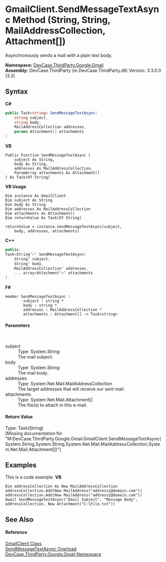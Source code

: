 # GmailClient.SendMessageTextAsync Method (String, String, MailAddressCollection, Attachment[])
 

Asynchronously sends a mail with a plain text body.

**Namespace:**&nbsp;<a href="N_DevCase_ThirdParty_Google_Gmail">DevCase.ThirdParty.Google.Gmail</a><br />**Assembly:**&nbsp;DevCase.ThirdParty (in DevCase.ThirdParty.dll) Version: 3.3.0.0 (3.3)

## Syntax

**C#**<br />
``` C#
public Task<string> SendMessageTextAsync(
	string subject,
	string body,
	MailAddressCollection addresses,
	params Attachment[] attachments
)
```

**VB**<br />
``` VB
Public Function SendMessageTextAsync ( 
	subject As String,
	body As String,
	addresses As MailAddressCollection,
	ParamArray attachments As Attachment()
) As Task(Of String)
```

**VB Usage**<br />
``` VB Usage
Dim instance As GmailClient
Dim subject As String
Dim body As String
Dim addresses As MailAddressCollection
Dim attachments As Attachment()
Dim returnValue As Task(Of String)

returnValue = instance.SendMessageTextAsync(subject, 
	body, addresses, attachments)
```

**C++**<br />
``` C++
public:
Task<String^>^ SendMessageTextAsync(
	String^ subject, 
	String^ body, 
	MailAddressCollection^ addresses, 
	... array<Attachment^>^ attachments
)
```

**F#**<br />
``` F#
member SendMessageTextAsync : 
        subject : string * 
        body : string * 
        addresses : MailAddressCollection * 
        attachments : Attachment[] -> Task<string> 

```


#### Parameters
&nbsp;<dl><dt>subject</dt><dd>Type: System.String<br />The mail subject.</dd><dt>body</dt><dd>Type: System.String<br />The mail body.</dd><dt>addresses</dt><dd>Type: System.Net.Mail.MailAddressCollection<br />The target addresses that will receive our sent mail.</dd><dt>attachments</dt><dd>Type: System.Net.Mail.Attachment[]<br />The file(s) to attach in this e-mail.</dd></dl>

#### Return Value
Type: Task(String)<br />\[Missing <returns> documentation for "M:DevCase.ThirdParty.Google.Gmail.GmailClient.SendMessageTextAsync(System.String,System.String,System.Net.Mail.MailAddressCollection,System.Net.Mail.Attachment[])"\]

## Examples
This is a code example. 
**VB**<br />
``` VB
Dim addressCollection As New MailAddressCollection 
addressCollection.Add(New MailAddress("address1@domain.com"))
addressCollection.Add(New MailAddress("address2@domain.com"))
Await SendMessageTextAsync("Email Subject", "Message Body", addressCollection, New Attachment("C:\File.txt"))
```


## See Also


#### Reference
<a href="T_DevCase_ThirdParty_Google_Gmail_GmailClient">GmailClient Class</a><br /><a href="Overload_DevCase_ThirdParty_Google_Gmail_GmailClient_SendMessageTextAsync">SendMessageTextAsync Overload</a><br /><a href="N_DevCase_ThirdParty_Google_Gmail">DevCase.ThirdParty.Google.Gmail Namespace</a><br />